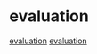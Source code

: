 # evaluation

[evaluation](https://github.com/zzzprojects/Eval-Expression.NET)
[evaluation](https://github.com/sdiehl/write-you-a-haskell)
